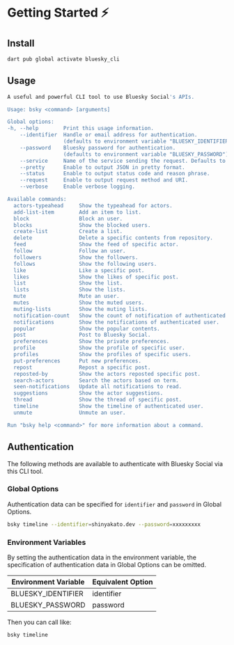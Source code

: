 # Getting Started ⚡

## Install

```bash
dart pub global activate bluesky_cli
```

## Usage

```bash
A useful and powerful CLI tool to use Bluesky Social's APIs.

Usage: bsky <command> [arguments]

Global options:
-h, --help        Print this usage information.
    --identifier  Handle or email address for authentication.
                  (defaults to environment variable "BLUESKY_IDENTIFIER")
    --password    Bluesky password for authentication.
                  (defaults to environment variable "BLUESKY_PASSWORD")
    --service     Name of the service sending the request. Defaults to "bsky.social".
    --pretty      Enable to output JSON in pretty format.
    --status      Enable to output status code and reason phrase.
    --request     Enable to output request method and URI.
    --verbose     Enable verbose logging.

Available commands:
  actors-typeahead     Show the typeahead for actors.
  add-list-item        Add an item to list.
  block                Block an user.
  blocks               Show the blocked users.
  create-list          Create a list.
  delete               Delete a specific contents from repository.
  feed                 Show the feed of specific actor.
  follow               Follow an user.
  followers            Show the followers.
  follows              Show the following users.
  like                 Like a specific post.
  likes                Show the likes of specific post.
  list                 Show the list.
  lists                Show the lists.
  mute                 Mute an user.
  mutes                Show the muted users.
  muting-lists         Show the muting lists.
  notification-count   Show the count of notification of authenticated user.
  notifications        Show the notifications of authenticated user.
  popular              Show the popular contents.
  post                 Post to Bluesky Social.
  preferences          Show the private preferences.
  profile              Show the profile of specific user.
  profiles             Show the profiles of specific users.
  put-preferences      Put new preferences.
  repost               Repost a specific post.
  reposted-by          Show the actors reposted specific post.
  search-actors        Search the actors based on term.
  seen-notifications   Update all notifications to read.
  suggestions          Show the actor suggestions.
  thread               Show the thread of specific post.
  timeline             Show the timeline of authenticated user.
  unmute               Unmute an user.

Run "bsky help <command>" for more information about a command.
```

## Authentication

The following methods are available to authenticate with Bluesky Social via this CLI tool.

### Global Options

Authentication data can be specified for `identifier` and `password` in Global Options.

```bash
bsky timeline --identifier=shinyakato.dev --password=xxxxxxxxx
```

### Environment Variables

By setting the authentication data in the environment variable,
the specification of authentication data in Global Options can be omitted.

| Environment Variable | Equivalent Option |
| -------------------- | ----------------- |
| BLUESKY_IDENTIFIER   | identifier        |
| BLUESKY_PASSWORD     | password          |

Then you can call like:

```bash
bsky timeline
```
